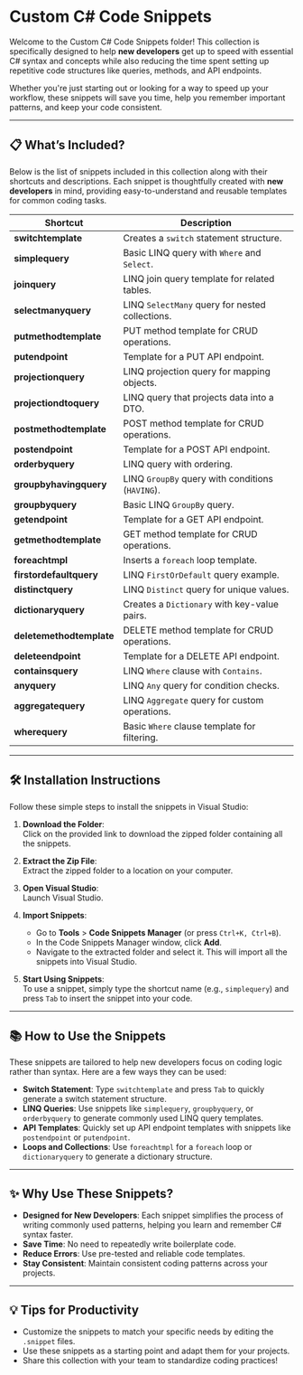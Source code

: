 # Custom C# Code Snippets

Welcome to the Custom C# Code Snippets folder! This collection is specifically designed to help **new developers** get up to speed with essential C# syntax and concepts while also reducing the time spent setting up repetitive code structures like queries, methods, and API endpoints. 

Whether you're just starting out or looking for a way to speed up your workflow, these snippets will save you time, help you remember important patterns, and keep your code consistent.

---

## 📋 What’s Included?

Below is the list of snippets included in this collection along with their shortcuts and descriptions. Each snippet is thoughtfully created with **new developers** in mind, providing easy-to-understand and reusable templates for common coding tasks.

| **Shortcut**          | **Description**                                                   |
|------------------------|-------------------------------------------------------------------|
| **switchtemplate**     | Creates a `switch` statement structure.                          |
| **simplequery**        | Basic LINQ query with `Where` and `Select`.                      |
| **joinquery**          | LINQ join query template for related tables.                     |
| **selectmanyquery**    | LINQ `SelectMany` query for nested collections.                  |
| **putmethodtemplate**  | PUT method template for CRUD operations.                        |
| **putendpoint**        | Template for a PUT API endpoint.                                |
| **projectionquery**    | LINQ projection query for mapping objects.                      |
| **projectiondtoquery** | LINQ query that projects data into a DTO.                       |
| **postmethodtemplate** | POST method template for CRUD operations.                       |
| **postendpoint**       | Template for a POST API endpoint.                               |
| **orderbyquery**       | LINQ query with ordering.                                       |
| **groupbyhavingquery** | LINQ `GroupBy` query with conditions (`HAVING`).                |
| **groupbyquery**       | Basic LINQ `GroupBy` query.                                     |
| **getendpoint**        | Template for a GET API endpoint.                                |
| **getmethodtemplate**  | GET method template for CRUD operations.                        |
| **foreachtmpl**        | Inserts a `foreach` loop template.                              |
| **firstordefaultquery**| LINQ `FirstOrDefault` query example.                            |
| **distinctquery**      | LINQ `Distinct` query for unique values.                       |
| **dictionaryquery**    | Creates a `Dictionary` with key-value pairs.                    |
| **deletemethodtemplate**| DELETE method template for CRUD operations.                   |
| **deleteendpoint**     | Template for a DELETE API endpoint.                             |
| **containsquery**      | LINQ `Where` clause with `Contains`.                           |
| **anyquery**           | LINQ `Any` query for condition checks.                         |
| **aggregatequery**     | LINQ `Aggregate` query for custom operations.                  |
| **wherequery**         | Basic `Where` clause template for filtering.                   |

---

## 🛠️ Installation Instructions

Follow these simple steps to install the snippets in Visual Studio:

1. **Download the Folder**:  
   Click on the provided link to download the zipped folder containing all the snippets.

2. **Extract the Zip File**:  
   Extract the zipped folder to a location on your computer.

3. **Open Visual Studio**:  
   Launch Visual Studio.

4. **Import Snippets**:  
   - Go to **Tools** > **Code Snippets Manager** (or press `Ctrl+K, Ctrl+B`).
   - In the Code Snippets Manager window, click **Add**.
   - Navigate to the extracted folder and select it. This will import all the snippets into Visual Studio.

5. **Start Using Snippets**:  
   To use a snippet, simply type the shortcut name (e.g., `simplequery`) and press `Tab` to insert the snippet into your code.

---

## 📚 How to Use the Snippets

These snippets are tailored to help new developers focus on coding logic rather than syntax. Here are a few ways they can be used:

- **Switch Statement**: Type `switchtemplate` and press `Tab` to quickly generate a switch statement structure.
- **LINQ Queries**: Use snippets like `simplequery`, `groupbyquery`, or `orderbyquery` to generate commonly used LINQ query templates.
- **API Templates**: Quickly set up API endpoint templates with snippets like `postendpoint` or `putendpoint`.
- **Loops and Collections**: Use `foreachtmpl` for a `foreach` loop or `dictionaryquery` to generate a dictionary structure.

---

## ✨ Why Use These Snippets?

- **Designed for New Developers**: Each snippet simplifies the process of writing commonly used patterns, helping you learn and remember C# syntax faster.
- **Save Time**: No need to repeatedly write boilerplate code.
- **Reduce Errors**: Use pre-tested and reliable code templates.
- **Stay Consistent**: Maintain consistent coding patterns across your projects.

---

## 💡 Tips for Productivity

- Customize the snippets to match your specific needs by editing the `.snippet` files.
- Use these snippets as a starting point and adapt them for your projects.
- Share this collection with your team to standardize coding practices!
